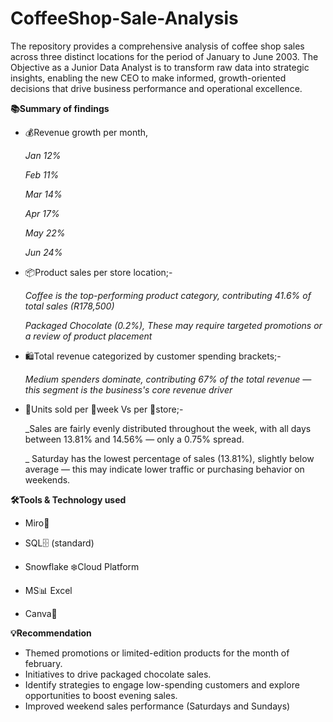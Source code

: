 # CoffeeShop-Sale-Analysis

The repository provides a comprehensive analysis of coffee shop sales across three distinct locations for the period of January to June 2003. 
The Objective as a Junior Data Analyst is to transform raw data into strategic insights, enabling the new CEO to make informed,
growth-oriented decisions that drive business performance and operational excellence.

**📚Summary of findings**

- 💰Revenue growth per month,
  
  _Jan 12%_

  _Feb 11%_
  
  _Mar 14%_
  
  _Apr 17%_
  
  _May 22%_
  
  _Jun 24%_

  	
- 📦Product sales per store location;-
  
  _Coffee is the top-performing product category, contributing 41.6% of total sales (R178,500)_
  
  _Packaged Chocolate (0.2%), These may require targeted promotions or a review of product placement_
  
- 🛍️Total revenue categorized by customer spending brackets;-
  
  _Medium spenders dominate, contributing 67% of the total revenue — this segment is the business's core revenue driver_
  
- 🔢Units sold per 	📅week Vs per 🏬store;-
  
  _Sales are fairly evenly distributed throughout the week, with all days between 13.81% and 14.56% — only a 0.75% spread.

  _ Saturday has the lowest percentage of sales (13.81%), slightly below average — this may indicate lower traffic or purchasing behavior on weekends.

**🛠️Tools & Technology used**

- Miro🧠

- SQL🗄️ (standard)

- Snowflake ❄️Cloud Platform

- MS📊 Excel

- Canva🎨
  

**💡Recommendation**

-  Themed promotions or limited-edition products for the month of february.
-  Initiatives to drive packaged chocolate sales.
-  Identify strategies to engage low-spending customers and explore opportunities to boost evening sales.
-  Improved weekend sales performance (Saturdays and Sundays)
  

